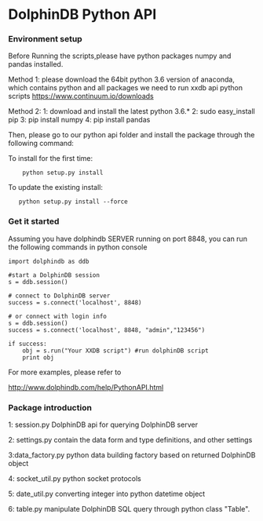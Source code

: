 # DolphinDB Python API


### Environment setup

Before Running the scripts,please have python packages numpy and pandas installed.

Method 1:
please download the 64bit python 3.6 version of anaconda, which contains python and all packages we need to run xxdb api python scripts
https://www.continuum.io/downloads


Method 2:
1: download and install the latest python 3.6.*
2: sudo easy_install pip
3: pip install numpy
4: pip install pandas


Then, please go to our python api folder and install the package through the following command:

To install for the first time:
```
    python setup.py install
```
To update the existing install:
```   
   python setup.py install --force
```

### Get it started

Assuming you have dolphindb SERVER running on port 8848, you can run the following commands in python console

```
import dolphindb as ddb
    
#start a DolphinDB session
s = ddb.session() 
    
# connect to DolphinDB server
success = s.connect('localhost', 8848)
    
# or connect with login info
s = ddb.session() 
success = s.connect('localhost', 8848, "admin","123456") 
    
if success:
    obj = s.run("Your XXDB script") #run dolphinDB script
    print obj
```

For more examples, please refer to

http://www.dolphindb.com/help/PythonAPI.html

###  Package introduction

1: session.py 
DolphinDB api for querying DolphinDB server

2: settings.py
contain the data form and type definitions, and other settings

3:data_factory.py
python data building factory based on returned DolphinDB object

4: socket_util.py
python socket protocols

5: date_util.py
converting integer into python datetime object

6: table.py
manipulate DolphinDB SQL query through python class "Table".
